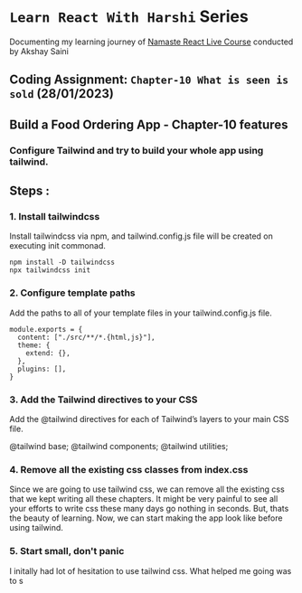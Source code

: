 # `Learn React With Harshi` Series 
   Documenting my learning journey of [Namaste React Live Course](https://learn.namastedev.com/) conducted by Akshay Saini

## Coding Assignment: `Chapter-10 What is seen is sold` (28/01/2023)

## Build a Food Ordering App - Chapter-10 features

### Configure Tailwind and try to build your whole app using tailwind.

## <ans> Steps : </ans>

### 1. Install tailwindcss

Install tailwindcss via npm, and tailwind.config.js file will be created on executing init commonad.

```
npm install -D tailwindcss
npx tailwindcss init
```

### 2. Configure template paths 

Add the paths to all of your template files in your tailwind.config.js file.
```
module.exports = {
  content: ["./src/**/*.{html,js}"],
  theme: {
    extend: {},
  },
  plugins: [],
}
```

### 3. Add the Tailwind directives to your CSS
Add the @tailwind directives for each of Tailwind’s layers to your main CSS file.

@tailwind base;
@tailwind components;
@tailwind utilities;

### 4. Remove all the existing css classes from index.css 

Since we are going to use tailwind css, we can remove all the existing css that we kept writing all these chapters. It might be very painful to see all your efforts to write css these many days go nothing in seconds. But, thats the beauty of learning. Now, we can start making the app look like before using tailwind.

### 5. Start small, don't panic 

I initally had lot of hesitation to use tailwind css. What helped me going was to s